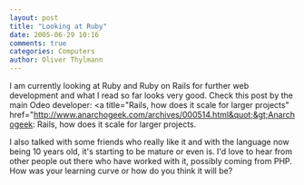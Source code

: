 ```yaml
---
layout: post
title: "Looking at Ruby"
date: 2005-06-29 10:16
comments: true
categories: Computers
author: Oliver Thylmann
---
```



I am currently looking at Ruby and Ruby on Rails for further web development and what I read so far looks very good. Check this post by the main Odeo developer: &lt;a title=&quot;Rails, how does it scale for larger projects&quot; href=&quot;http://www.anarchogeek.com/archives/000514.html&quot;&gt;Anarchogeek: Rails, how does it scale for larger projects.

I also talked with some friends who really like it and with the language now being 10 years old, it's starting to be mature or even is. I'd love to hear from other people out there who have worked with it, possibly coming from PHP. How was your learning curve or how do you think it will be?

